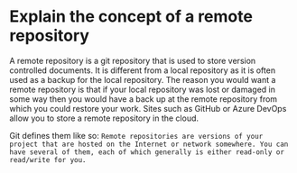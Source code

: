 # Explain the concept of a remote repository

A remote repository is a git repository that is used to store version controlled documents. It is different from a local repository as it is often used as a backup for the local repository. The reason you would want a remote repository is that if your local repository was lost or damaged in some way then you would have a back up at the remote repository from which you could restore your work. Sites such as GitHub or Azure DevOps allow you to store a remote repository in the cloud.

Git defines them like so: `Remote repositories are versions of your project that are hosted on the Internet or network somewhere. You can have several of them, each of which generally is either read-only or read/write for you.`